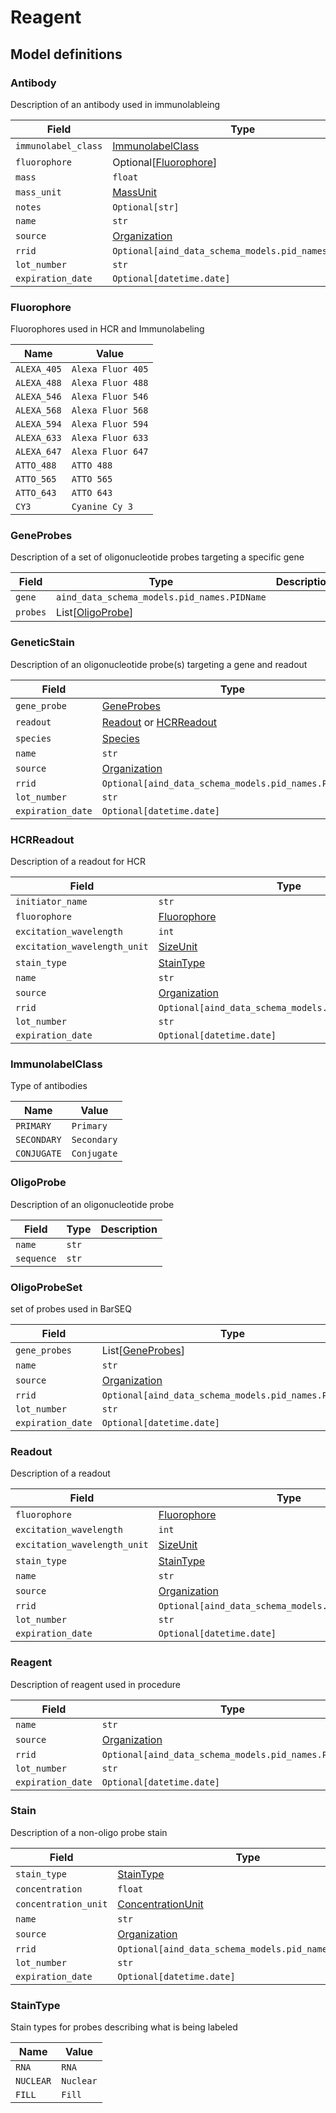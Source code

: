 # Reagent

## Model definitions

### Antibody

Description of an antibody used in immunolableing

| Field | Type | Description |
|-------|------|-------------|
| `immunolabel_class` | [ImmunolabelClass](#immunolabelclass) |  |
| `fluorophore` | Optional[[Fluorophore](#fluorophore)] |  |
| `mass` | `float` |  |
| `mass_unit` | [MassUnit](../aind_data_schema_models/units.md#massunit) |  |
| `notes` | `Optional[str]` |  |
| `name` | `str` |  |
| `source` | [Organization](../aind_data_schema_models/organizations.md#organization) |  |
| `rrid` | `Optional[aind_data_schema_models.pid_names.PIDName]` |  |
| `lot_number` | `str` |  |
| `expiration_date` | `Optional[datetime.date]` |  |


### Fluorophore

Fluorophores used in HCR and Immunolabeling

| Name | Value |
|------|-------|
| `ALEXA_405` | `Alexa Fluor 405` |
| `ALEXA_488` | `Alexa Fluor 488` |
| `ALEXA_546` | `Alexa Fluor 546` |
| `ALEXA_568` | `Alexa Fluor 568` |
| `ALEXA_594` | `Alexa Fluor 594` |
| `ALEXA_633` | `Alexa Fluor 633` |
| `ALEXA_647` | `Alexa Fluor 647` |
| `ATTO_488` | `ATTO 488` |
| `ATTO_565` | `ATTO 565` |
| `ATTO_643` | `ATTO 643` |
| `CY3` | `Cyanine Cy 3` |


### GeneProbes

Description of a set of oligonucleotide probes targeting a specific gene

| Field | Type | Description |
|-------|------|-------------|
| `gene` | `aind_data_schema_models.pid_names.PIDName` |  |
| `probes` | List[[OligoProbe](#oligoprobe)] |  |


### GeneticStain

Description of an oligonucleotide probe(s) targeting a gene and readout

| Field | Type | Description |
|-------|------|-------------|
| `gene_probe` | [GeneProbes](#geneprobes) |  |
| `readout` | [Readout](#readout) or [HCRReadout](#hcrreadout) |  |
| `species` | [Species](../aind_data_schema_models/species.md#species) |  |
| `name` | `str` |  |
| `source` | [Organization](../aind_data_schema_models/organizations.md#organization) |  |
| `rrid` | `Optional[aind_data_schema_models.pid_names.PIDName]` |  |
| `lot_number` | `str` |  |
| `expiration_date` | `Optional[datetime.date]` |  |


### HCRReadout

Description of a readout for HCR

| Field | Type | Description |
|-------|------|-------------|
| `initiator_name` | `str` |  |
| `fluorophore` | [Fluorophore](#fluorophore) |  |
| `excitation_wavelength` | `int` |  |
| `excitation_wavelength_unit` | [SizeUnit](../aind_data_schema_models/units.md#sizeunit) |  |
| `stain_type` | [StainType](#staintype) |  |
| `name` | `str` |  |
| `source` | [Organization](../aind_data_schema_models/organizations.md#organization) |  |
| `rrid` | `Optional[aind_data_schema_models.pid_names.PIDName]` |  |
| `lot_number` | `str` |  |
| `expiration_date` | `Optional[datetime.date]` |  |


### ImmunolabelClass

Type of antibodies

| Name | Value |
|------|-------|
| `PRIMARY` | `Primary` |
| `SECONDARY` | `Secondary` |
| `CONJUGATE` | `Conjugate` |


### OligoProbe

Description of an oligonucleotide probe

| Field | Type | Description |
|-------|------|-------------|
| `name` | `str` |  |
| `sequence` | `str` |  |


### OligoProbeSet

set of probes used in BarSEQ

| Field | Type | Description |
|-------|------|-------------|
| `gene_probes` | List[[GeneProbes](#geneprobes)] |  |
| `name` | `str` |  |
| `source` | [Organization](../aind_data_schema_models/organizations.md#organization) |  |
| `rrid` | `Optional[aind_data_schema_models.pid_names.PIDName]` |  |
| `lot_number` | `str` |  |
| `expiration_date` | `Optional[datetime.date]` |  |


### Readout

Description of a readout

| Field | Type | Description |
|-------|------|-------------|
| `fluorophore` | [Fluorophore](#fluorophore) |  |
| `excitation_wavelength` | `int` |  |
| `excitation_wavelength_unit` | [SizeUnit](../aind_data_schema_models/units.md#sizeunit) |  |
| `stain_type` | [StainType](#staintype) |  |
| `name` | `str` |  |
| `source` | [Organization](../aind_data_schema_models/organizations.md#organization) |  |
| `rrid` | `Optional[aind_data_schema_models.pid_names.PIDName]` |  |
| `lot_number` | `str` |  |
| `expiration_date` | `Optional[datetime.date]` |  |


### Reagent

Description of reagent used in procedure

| Field | Type | Description |
|-------|------|-------------|
| `name` | `str` |  |
| `source` | [Organization](../aind_data_schema_models/organizations.md#organization) |  |
| `rrid` | `Optional[aind_data_schema_models.pid_names.PIDName]` |  |
| `lot_number` | `str` |  |
| `expiration_date` | `Optional[datetime.date]` |  |


### Stain

Description of a non-oligo probe stain

| Field | Type | Description |
|-------|------|-------------|
| `stain_type` | [StainType](#staintype) |  |
| `concentration` | `float` |  |
| `concentration_unit` | [ConcentrationUnit](../aind_data_schema_models/units.md#concentrationunit) |  |
| `name` | `str` |  |
| `source` | [Organization](../aind_data_schema_models/organizations.md#organization) |  |
| `rrid` | `Optional[aind_data_schema_models.pid_names.PIDName]` |  |
| `lot_number` | `str` |  |
| `expiration_date` | `Optional[datetime.date]` |  |


### StainType

Stain types for probes describing what is being labeled

| Name | Value |
|------|-------|
| `RNA` | `RNA` |
| `NUCLEAR` | `Nuclear` |
| `FILL` | `Fill` |


